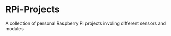 # RPi-Projects
A collection of personal Raspberry Pi projects involing different sensors and modules
